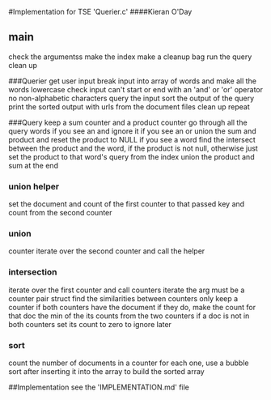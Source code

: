 #Implementation for TSE 'Querier.c' 
####Kieran O'Day

## main
check the argumentss
make the index
make a cleanup bag
run the query
clean up


###Querier
get user input
	break input into array of words and make all the words lowercase
	check input
		can't start or end with an 'and' or 'or' operator
		no non-alphabetic characters
	query the input
	sort the output of the query
	print the sorted output with urls from the document files
	clean up
	repeat

###Query
keep a sum counter and a product counter
go through all the query words
if you see an and ignore it
if you see an or union the sum and product and reset the product to NULL
if you see a word find the intersect between the product
 	and the word, if the product is not null, 
 	otherwise just set the product to that word's query 
 	from the index
union the product and sum at the end

### union helper
set the document and count of the first counter to that passed 
key and count from the second counter

### union
counter iterate over the second counter and call the helper

### intersection
iterate over the first counter and call counters iterate
the arg must be a counter pair struct
find the similarities between counters
only keep a counter if both counters have the document
	if they do, make the count for that doc the min of
	the its counts from the two counters
if a doc is not in both counters set its count to zero 
to ignore later

### sort
count the number of documents in a counter
for each one, use a bubble sort after inserting it into 
the array to build the sorted array

##Implementation
see the 'IMPLEMENTATION.md' file